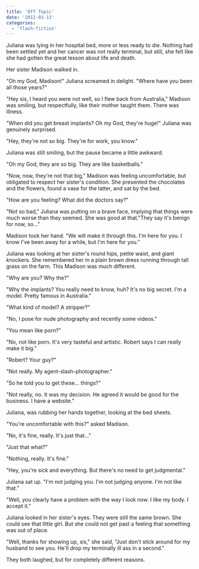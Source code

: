 ```yaml
---
title: 'Off Topic'
date: '2012-03-13'
categories:
  - 'flash-fiction'
---
```


Juliana was lying in her hospital bed, more or less ready to die. Nothing had
been settled yet and her cancer was not really terminal, but still, she felt
like she had gotten the great lesson about life and death.

<!-- truncate -->


Her sister Madison walked in.

"Oh my God, Madison!" Juliana screamed in delight. "Where have you been all
those years?"

"Hey sis, I heard you were not well, so I flew back from Australia," Madison was
smiling, but respectfully, like their mother taught them. There was illness.

"When did you get breast implants? Oh my God, they're huge!" Juliana was
genuinely surprised.

"Hey, they're not so big. They're for work, you know."

Juliana was still smiling, but the pause became a little awkward.

"Oh my God, they are so big. They are like basketballs."

"Now, now, they're not that big," Madison was feeling uncomfortable, but
obligated to respect her sister's condition. She presented the chocolates and
the flowers, found a vase for the latter, and sat by the bed.

"How are you feeling? What did the doctors say?"

"Not so bad," Juliana was putting on a brave face, implying that things were
much worse than they seemed. She was good at that."They say it's benign for now,
so..."

Madison took her hand. "We will make it through this. I'm here for you. I know
I've been away for a while, but I'm here for you."

Juliana was looking at her sister's round hips, petite waist, and giant
knockers. She remembered her in a plain brown dress running through tall grass
on the farm. This Madison was much different.

"Why are you? Why the?"

"Why the implants? You really need to know, huh? It's no big secret. I'm a
model. Pretty famous in Australia."

"What kind of model? A stripper?"

"No, I pose for nude photography and recently some videos."

"You mean like porn?"

"No, not like porn. It's very tasteful and artistic. Robert says I can really
make it big."

"Robert? Your guy?"

"Not really. My agent-slash-photographer."

"So he told you to get these... things?"

"Not really, no. It was my decision. He agreed it would be good for the
business. I have a website."

Juliana, was rubbing her hands together, looking at the bed sheets.

"You're uncomfortable with this?" asked Madison.

"No, it's fine, really. It's just that..."

"Just that what?"

"Nothing, really. It's fine."

"Hey, you're sick and everything. But there's no need to get judgmental."

Juliana sat up. "I'm not judging you. I'm not judging anyone. I'm not like
that."

"Well, you clearly have a problem with the way I look now. I like my body. I
accept it."

Juliana looked in her sister's eyes. They were still the same brown. She could
see that little girl. But she could not get past a feeling that something was
out of place.

"Well, thanks for showing up, sis," she said, "Just don't stick around for my
husband to see you. He'll drop my terminally ill ass in a second."

They both laughed, but for completely different reasons.
